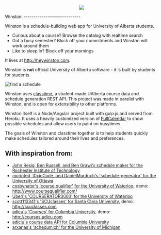 <p align="center">
  <img src="https://cloud.githubusercontent.com/assets/1527504/6770564/2997abf8-d089-11e4-86cc-ad0fcada6a4e.png" />
</p>
Winston:
-----------------------------

Winston is a schedule-building web app for University of Alberta students.
 - Curious about a course? Browse the catalog with realtime search
 - Got a busy semester? Block off your commitments and Winston will work around them
 - Like to sleep in? Block off your mornings

It lives at http://heywinston.com. 

Winston is **not** official University of Alberta software - it is built by students for students.

![find a schedule](https://cloud.githubusercontent.com/assets/1527504/6770386/2556e57c-d084-11e4-8c4a-76d79ef0b90c.png)

Winston uses [classtime](https://github.com/rosshamish/classtime), a student-made UAlberta course data and schedule generation REST API.  This project was made in parallel with Winston, and is open for extensibility to other platforms.

Winston itself is a Node/Angular project built with gulp.js and served from Heroku.  It uses a heavily customized version of [FullCalendar](http://fullcalendar.io/) to show possible schedules and allow users to paint on busytimes.

The goals of Winston and classtime together is to help students quickly make schedules tailored around their lives and preferences.

With inspiration from:
---------------------
- [John Resig, Ben Russell, and Ben Grawi's schedule maker for the Rochester Institute of Technology](http://schedule.csh.rit.edu/)
- [morinted, t0xicCode, and DanielMurdoch's 'schedule-generator' for the University of Ottawa](https://github.com/morinted/schedule-generator)
- [cosbynator's 'course qualifier' for the University of Waterloo](https://github.com/cosbynator/Course-Qualifier), demo: http://www.coursequalifier.com/
- [Uberi's 'COURSERATOR3000' for the University of Waterloo](https://github.com/Uberi/COURSERATOR3000)
- [scott113341's 'SCUclasses' for Santa Clara University](https://github.com/scott113341/SCUclasses), demo: http://scuclasses.com
- [adicu's 'Courses' for Columbia University](https://github.com/adi-archive/Schedule-Builder), demo: http://courses.adicu.com
- [adiciu's course data API for Columbia University](https://github.com/adicu/data.adicu.com)
- [arxanas's 'schedumich' for the University of Michigan](https://github.com/arxanas/schedumich)
